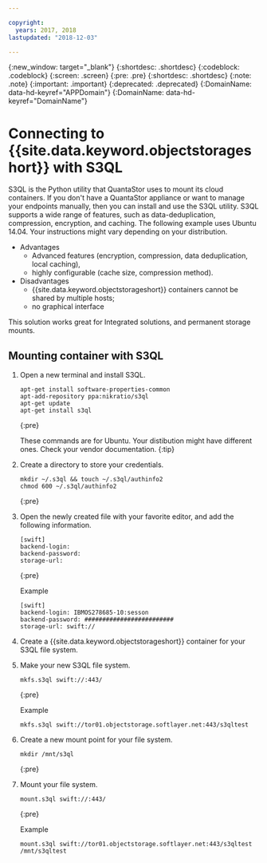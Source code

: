```yaml
---

copyright:
  years: 2017, 2018
lastupdated: "2018-12-03"

---
```

{:new_window: target="_blank"}
{:shortdesc: .shortdesc}
{:codeblock: .codeblock}
{:screen: .screen}
{:pre: .pre}
{:shortdesc: .shortdesc}
{:note: .note}
{:important: .important}
{:deprecated: .deprecated}
{:DomainName: data-hd-keyref="APPDomain"}
{:DomainName: data-hd-keyref="DomainName"}

# Connecting to {{site.data.keyword.objectstorageshort}} with S3QL

S3QL is the Python utility that QuantaStor uses to mount its cloud containers. If you don't have a QuantaStor appliance or want to manage your endpoints manually, then you can install and use the S3QL utility. S3QL supports a wide range of features, such as data-deduplication, compression, encryption, and caching. The following example uses Ubuntu 14.04. Your instructions might vary depending on your distribution.

- Advantages
  - Advanced features (encryption, compression, data deduplication, local caching),
  - highly configurable (cache size, compression method).
- Disadvantages
  - {{site.data.keyword.objectstorageshort}} containers cannot be shared by multiple hosts;
  - no graphical interface

This solution works great for Integrated solutions, and permanent storage mounts.

## Mounting container with S3QL

1. Open a new terminal and install S3QL.<br/>
   ```
   apt-get install software-properties-common
   apt-add-repository ppa:nikratio/s3ql
   apt-get update
   apt-get install s3ql
   ```
   {:pre}

   These commands are for Ubuntu. Your distibution might have different ones. Check your vendor documentation.
   {:tip}

2. Create a directory to store your credentials.<br/>
   ```
   mkdir ~/.s3ql && touch ~/.s3ql/authinfo2
   chmod 600 ~/.s3ql/authinfo2
   ```
   {:pre}

3. Open the newly created file with your favorite editor, and add the following information.
   ```
   [swift]
   backend-login:
   backend-password:
   storage-url:
   ```
   {:pre}


   Example
   ```
   [swift]
   backend-login: IBMOS278685-10:sesson
   backend-password: #########################
   storage-url: swift://
   ```

4. Create a {{site.data.keyword.objectstorageshort}} container for your S3QL file system.
5. Make your new S3QL file system. <br/>
   ```
   mkfs.s3ql swift://:443/
   ```
   {:pre}

   Example
   ```
   mkfs.s3ql swift://tor01.objectstorage.softlayer.net:443/s3qltest
   ```

6. Create a new mount point for your file system.<br/>
   ```
   mkdir /mnt/s3ql
   ```
   {:pre}


7. Mount your file system.<br/>
   ```
   mount.s3ql swift://:443/
   ```
   {:pre}

   Example
   ```
   mount.s3ql swift://tor01.objectstorage.softlayer.net:443/s3qltest /mnt/s3qltest
   ```
